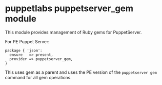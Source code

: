 # puppetlabs puppetserver_gem module

This module provides management of Ruby gems for PuppetServer.


For PE Puppet Server:

    package { 'json':
      ensure   => present,
      provider => puppetserver_gem,
    }

This uses gem as a parent and uses the PE version of the
`puppetserver gem` command for all gem operations.
